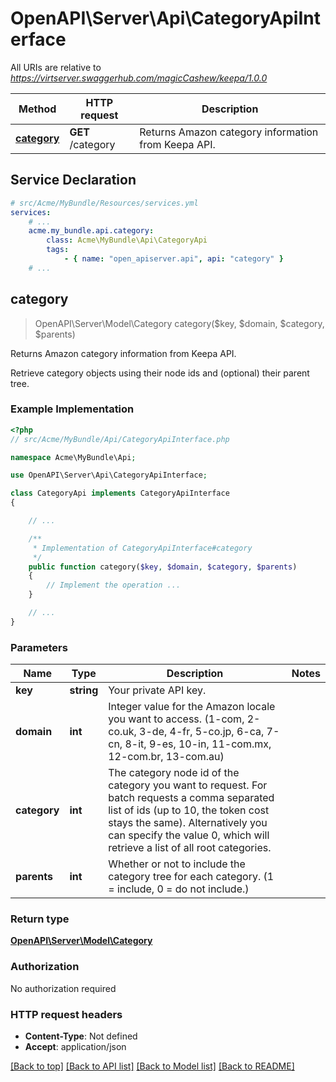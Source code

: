 # OpenAPI\Server\Api\CategoryApiInterface

All URIs are relative to *https://virtserver.swaggerhub.com/magicCashew/keepa/1.0.0*

Method | HTTP request | Description
------------- | ------------- | -------------
[**category**](CategoryApiInterface.md#category) | **GET** /category | Returns Amazon category information from Keepa API.


## Service Declaration
```yaml
# src/Acme/MyBundle/Resources/services.yml
services:
    # ...
    acme.my_bundle.api.category:
        class: Acme\MyBundle\Api\CategoryApi
        tags:
            - { name: "open_apiserver.api", api: "category" }
    # ...
```

## **category**
> OpenAPI\Server\Model\Category category($key, $domain, $category, $parents)

Returns Amazon category information from Keepa API.

Retrieve category objects using their node ids and (optional) their parent tree.

### Example Implementation
```php
<?php
// src/Acme/MyBundle/Api/CategoryApiInterface.php

namespace Acme\MyBundle\Api;

use OpenAPI\Server\Api\CategoryApiInterface;

class CategoryApi implements CategoryApiInterface
{

    // ...

    /**
     * Implementation of CategoryApiInterface#category
     */
    public function category($key, $domain, $category, $parents)
    {
        // Implement the operation ...
    }

    // ...
}
```

### Parameters

Name | Type | Description  | Notes
------------- | ------------- | ------------- | -------------
 **key** | **string**| Your private API key. |
 **domain** | **int**| Integer value for the Amazon locale you want to access. (1-com, 2-co.uk, 3-de, 4-fr, 5-co.jp, 6-ca, 7-cn, 8-it, 9-es, 10-in, 11-com.mx, 12-com.br, 13-com.au) |
 **category** | **int**| The category node id of the category you want to request. For batch requests a comma separated list of ids (up to 10, the token cost stays the same). Alternatively you can specify the value 0, which will retrieve a list of all root categories. |
 **parents** | **int**| Whether or not to include the category tree for each category. (1 &#x3D; include, 0 &#x3D; do not include.) |

### Return type

[**OpenAPI\Server\Model\Category**](../Model/Category.md)

### Authorization

No authorization required

### HTTP request headers

 - **Content-Type**: Not defined
 - **Accept**: application/json

[[Back to top]](#) [[Back to API list]](../../README.md#documentation-for-api-endpoints) [[Back to Model list]](../../README.md#documentation-for-models) [[Back to README]](../../README.md)

